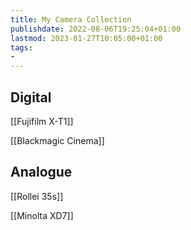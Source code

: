 ```yaml
---
title: My Camera Collection
publishdate: 2022-08-06T19:25:04+01:00
lastmod: 2023-01-27T10:05:00+01:00
tags: 
- 
---
```








## Digital



[[Fujifilm X-T1]]



[[Blackmagic Cinema]]



## Analogue





[[Rollei 35s]]



[[Minolta XD7]]




